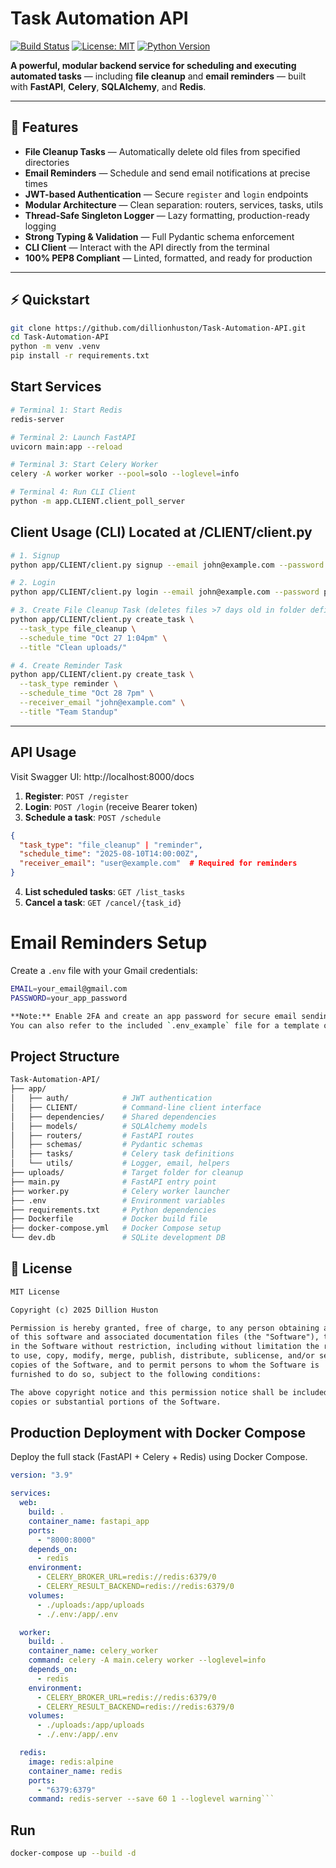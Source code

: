 # Task Automation API
[![Build Status](https://img.shields.io/github/actions/workflow/status/dillionhuston/Task-Automation-API/ci.yml)](https://github.com/dillionhuston/Task-Automation-API/actions)
[![License: MIT](https://img.shields.io/badge/License-MIT-blue)](LICENSE)
[![Python Version](https://img.shields.io/badge/python-3.8%2B-blue)](https://www.python.org/)

**A powerful, modular backend service for scheduling and executing automated tasks** — including **file cleanup** and **email reminders** — built with **FastAPI**, **Celery**, **SQLAlchemy**, and **Redis**.

---

## 🚀 Features

- **File Cleanup Tasks** — Automatically delete old files from specified directories  
- **Email Reminders** — Schedule and send email notifications at precise times  
- **JWT-based Authentication** — Secure `register` and `login` endpoints  
- **Modular Architecture** — Clean separation: routers, services, tasks, utils  
- **Thread-Safe Singleton Logger** — Lazy formatting, production-ready logging  
- **Strong Typing & Validation** — Full Pydantic schema enforcement  
- **CLI Client** — Interact with the API directly from the terminal  
- **100% PEP8 Compliant** — Linted, formatted, and ready for production  

---

## ⚡ Quickstart
```bash
git clone https://github.com/dillionhuston/Task-Automation-API.git
cd Task-Automation-API
python -m venv .venv
pip install -r requirements.txt
```

## Start Services
```bash
# Terminal 1: Start Redis
redis-server

# Terminal 2: Launch FastAPI
uvicorn main:app --reload

# Terminal 3: Start Celery Worker
celery -A worker worker --pool=solo --loglevel=info

# Terminal 4: Run CLI Client
python -m app.CLIENT.client_poll_server
```

## Client Usage (CLI) Located at /CLIENT/client.py
```bash
# 1. Signup
python app/CLIENT/client.py signup --email john@example.com --password pass12334 --username john

# 2. Login
python app/CLIENT/client.py login --email john@example.com --password pass12334

# 3. Create File Cleanup Task (deletes files >7 days old in folder defined in constants.py
python app/CLIENT/client.py create_task \
  --task_type file_cleanup \
  --schedule_time "Oct 27 1:04pm" \
  --title "Clean uploads/"

# 4. Create Reminder Task
python app/CLIENT/client.py create_task \
  --task_type reminder \
  --schedule_time "Oct 28 7pm" \
  --receiver_email "john@example.com" \
  --title "Team Standup"

```
---

## API Usage
Visit Swagger UI: http://localhost:8000/docs
1. **Register**: `POST /register`
2. **Login**: `POST /login` (receive Bearer token)
3. **Schedule a task**: `POST /schedule`
```json
{
  "task_type": "file_cleanup" | "reminder",
  "schedule_time": "2025-08-10T14:00:00Z",
  "receiver_email": "user@example.com"  # Required for reminders
}
```
4. **List scheduled tasks**: `GET /list_tasks`
5. **Cancel a task**: `GET /cancel/{task_id}`

# Email Reminders Setup

Create a `.env` file with your Gmail credentials:

```bash
EMAIL=your_email@gmail.com
PASSWORD=your_app_password

**Note:** Enable 2FA and create an app password for secure email sending.  
You can also refer to the included `.env_example` file for a template of all required environment variables.
```
## Project Structure
```bash
Task-Automation-API/
├── app/
│   ├── auth/            # JWT authentication
│   ├── CLIENT/          # Command-line client interface
│   ├── dependencies/    # Shared dependencies
│   ├── models/          # SQLAlchemy models
│   ├── routers/         # FastAPI routes
│   ├── schemas/         # Pydantic schemas
│   ├── tasks/           # Celery task definitions
│   └── utils/           # Logger, email, helpers
├── uploads/             # Target folder for cleanup
├── main.py              # FastAPI entry point
├── worker.py            # Celery worker launcher
├── .env                 # Environment variables
├── requirements.txt     # Python dependencies
├── Dockerfile           # Docker build file
├── docker-compose.yml   # Docker Compose setup
└── dev.db               # SQLite development DB
```

## 📄 License

```markdown
MIT License

Copyright (c) 2025 Dillion Huston

Permission is hereby granted, free of charge, to any person obtaining a copy
of this software and associated documentation files (the "Software"), to deal
in the Software without restriction, including without limitation the rights
to use, copy, modify, merge, publish, distribute, sublicense, and/or sell
copies of the Software, and to permit persons to whom the Software is
furnished to do so, subject to the following conditions:

The above copyright notice and this permission notice shall be included in all
copies or substantial portions of the Software.

```
## Production Deployment with Docker Compose
Deploy the full stack (FastAPI + Celery + Redis) using Docker Compose.
```yaml
version: "3.9"

services:
  web:
    build: .
    container_name: fastapi_app
    ports:
      - "8000:8000"
    depends_on:
      - redis
    environment:
      - CELERY_BROKER_URL=redis://redis:6379/0
      - CELERY_RESULT_BACKEND=redis://redis:6379/0
    volumes:
      - ./uploads:/app/uploads
      - ./.env:/app/.env

  worker:
    build: .
    container_name: celery_worker
    command: celery -A main.celery worker --loglevel=info
    depends_on:
      - redis
    environment:
      - CELERY_BROKER_URL=redis://redis:6379/0
      - CELERY_RESULT_BACKEND=redis://redis:6379/0
    volumes:
      - ./uploads:/app/uploads
      - ./.env:/app/.env

  redis:
    image: redis:alpine
    container_name: redis
    ports:
      - "6379:6379"
    command: redis-server --save 60 1 --loglevel warning```
```
## Run 
```bash
docker-compose up --build -d
```
